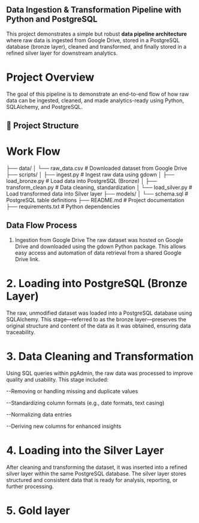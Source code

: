 ## Data Ingestion & Transformation Pipeline with Python and PostgreSQL

This project demonstrates a simple but robust **data pipeline architecture** where raw data 
is ingested from Google Drive, stored in a PostgreSQL database (bronze layer), cleaned and transformed, 
and finally stored in a refined silver layer for downstream analytics.

# Project Overview
The goal of this pipeline is to demonstrate an end-to-end flow of how raw data can be ingested, 
cleaned, and made analytics-ready using Python, SQLAlchemy, and PostgreSQL.

## 📁 Project Structure
# Work Flow
├── data/
│ └── raw_data.csv # Downloaded dataset from Google Drive
├── scripts/
│ ├── ingest.py # Ingest raw data using gdown
│ ├── load_bronze.py # Load data into PostgreSQL (Bronze)
│ ├── transform_clean.py # Data cleaning, standardization
│ └── load_silver.py # Load transformed data into Silver layer
├── models/
│ └── schema.sql # PostgreSQL table definitions
├── README.md # Project documentation
├── requirements.txt # Python dependencies


## Data Flow Process
1. Ingestion from Google Drive
The raw dataset was hosted on Google Drive and downloaded using the gdown Python package.
This allows easy access and automation of data retrieval from a shared Google Drive link.

# 2. Loading into PostgreSQL (Bronze Layer)
The raw, unmodified dataset was loaded into a PostgreSQL database using SQLAlchemy.
This stage—referred to as the bronze layer—preserves the original structure and content of
the data as it was obtained, ensuring data traceability.

# 3. Data Cleaning and Transformation
Using SQL queries within pgAdmin, the raw data was processed to improve quality and usability. This stage included:

--Removing or handling missing and duplicate values

--Standardizing column formats (e.g., date formats, text casing)

--Normalizing data entries

--Deriving new columns for enhanced insights

# 4. Loading into the Silver Layer
After cleaning and transforming the dataset, it was inserted into a refined silver layer within the same PostgreSQL database. 
The silver layer stores structured and consistent data that is ready for analysis, reporting, or further processing.

# 5. Gold layer

